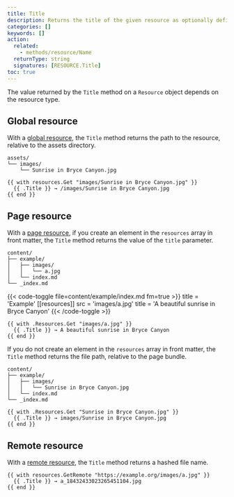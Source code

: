 ```yaml
---
title: Title
description: Returns the title of the given resource as optionally defined in front matter, falling back to a relative path or hashed file name depending on resource type.
categories: []
keywords: []
action:
  related:
    - methods/resource/Name
  returnType: string
  signatures: [RESOURCE.Title]
toc: true
---
```


The value returned by the `Title` method on a `Resource` object depends on the resource type.

## Global resource

With a [global resource], the `Title` method returns the path to the resource, relative to the assets directory.

```text
assets/
└── images/
    └── Sunrise in Bryce Canyon.jpg
```

```go-html-template
{{ with resources.Get "images/Sunrise in Bryce Canyon.jpg" }}
  {{ .Title }} → /images/Sunrise in Bryce Canyon.jpg
{{ end }}
```

## Page resource

With a [page resource], if you create an element in the `resources` array in front matter, the `Title` method returns the value of the `title` parameter.

```text
content/
├── example/
│   ├── images/
│   │   └── a.jpg
│   └── index.md
└── _index.md
```

{{< code-toggle file=content/example/index.md fm=true >}}
title = 'Example'
[[resources]]
src = 'images/a.jpg'
title = 'A beautiful sunrise in Bryce Canyon'
{{< /code-toggle >}}

```go-html-template
{{ with .Resources.Get "images/a.jpg" }}
  {{ .Title }} → A beautiful sunrise in Bryce Canyon
{{ end }}
```

If you do not create an element in the `resources` array in front matter, the `Title` method returns the file path, relative to the page bundle.

```text
content/
├── example/
│   ├── images/
│   │   └── Sunrise in Bryce Canyon.jpg
│   └── index.md
└── _index.md
```

```go-html-template
{{ with .Resources.Get "Sunrise in Bryce Canyon.jpg" }}
  {{ .Title }} → images/Sunrise in Bryce Canyon.jpg
{{ end }}
```

## Remote resource

With a [remote resource], the `Title` method returns a hashed file name.

```go-html-template
{{ with resources.GetRemote "https://example.org/images/a.jpg" }}
  {{ .Title }} → a_18432433023265451104.jpg
{{ end }}
```

[global resource]: /getting-started/glossary/#global-resource
[page resource]: /getting-started/glossary/#page-resource
[remote resource]: /getting-started/glossary/#remote-resource
